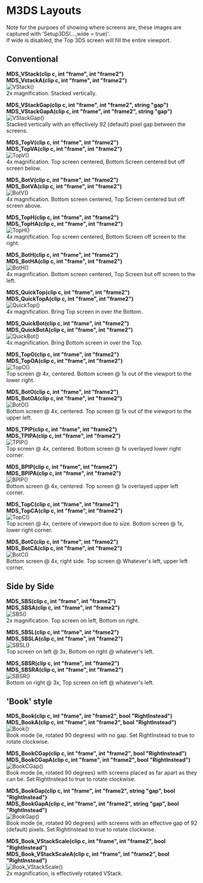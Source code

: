 # M3DS Layouts  
Note for the purpoes of showing where screens are, these images are captured with 'Setup3DS(...,wide = true)'.  
If wide is disabled, the Top 3DS screen will fill the entire viewport.
## Conventional  

**MDS_VStack(clip c, int "frame", int "frame2")**  
**MDS_VstackA(clip c, int "frame", int "frame2")**  
![VStack()](VStack.png)  
2x magnification. Stacked vertically.  


**MDS_VStackGap(clip c, int "frame", int "frame2", string "gap")**  
**MDS_VStackGapA(clip c, int "frame", int "frame2", string "gap")**  
![VStackGap()](VStackGap.png)  
Stacked vertically with an effectively 92 (default) pixel gap between the screens.  


**MDS_TopV(clip c, int "frame", int "frame2")**  
**MDS_TopVA(clip c, int "frame", int "frame2")**  
![TopV()](TopV.png)  
4x magnification. Top screen centered, Bottom Screen centered but off screen below.  


**MDS_BotV(clip c, int "frame", int "frame2")**  
**MDS_BotVA(clip c, int "frame", int "frame2")**  
![BotV()](BotV.png)  
4x magnification. Bottom screen centered, Top Screen centered but off screen above.  


**MDS_TopH(clip c, int "frame", int "frame2")**  
**MDS_TopHA(clip c, int "frame", int "frame2")**  
![TopH()](TopH.png)  
4x magnification. Top screen centered, Bottom Screen off screen to the right.  


**MDS_BotH(clip c, int "frame", int "frame2")**  
**MDS_BotHA(clip c, int "frame", int "frame2")**  
![BotH()](BotH.png)  
4x magnification. Bottom screen centered, Top Screen but off screen to the left.  


**MDS_QuickTop(clip c, int "frame", int "frame2")**  
**MDS_QuickTopA(clip c, int "frame", int "frame2")**  
![QuickTop()](QuickTop.png)  
4x magnification. Bring Top screen in over the Bottom.  


**MDS_QuickBot(clip c, int "frame", int "frame2")**  
**MDS_QuickBotA(clip c, int "frame", int "frame2")**  
![QuickBot()](QuickBot.png)  
4x magnification. Bring Bottom screen in over the Top.  

**MDS_TopO(clip c, int "frame", int "frame2")**  
**MDS_TopOA(clip c, int "frame", int "frame2")**  
![TopO()](TopO.png)  
Top screen @ 4x, centered. Bottom screen @ 1x out of the viewport to the lower right.  


**MDS_BotO(clip c, int "frame", int "frame2")**  
**MDS_BotOA(clip c, int "frame", int "frame2")**  
![BotO()](BotO.png)  
Bottom screen @ 4x, centered. Top screen @ 1x out of the viewport to the upper left.  


**MDS_TPIP(clip c, int "frame", int "frame2")**  
**MDS_TPIPA(clip c, int "frame", int "frame2")**  
![TPIP()](TPIP.png)  
Top screen @ 4x, centered. Bottom screen @ 1x overlayed lower right corner.  


**MDS_BPIP(clip c, int "frame", int "frame2")**  
**MDS_BPIPA(clip c, int "frame", int "frame2")**  
![BPIP()](BPIP.png)  
Bottom screen @ 4x, centered. Top screen @ 1x overlayed upper left corner.  


**MDS_TopC(clip c, int "frame", int "frame2")**  
**MDS_TopCA(clip c, int "frame", int "frame2")**  
![TopC()](TopC.png)  
Top screen @ 4x, centere of viewport due to size. Bottom screen @ 1x, lower right corner.  


**MDS_BotC(clip c, int "frame", int "frame2")**  
**MDS_BotCA(clip c, int "frame", int "frame2")**  
![BotC()](BotC.png)  
Bottom screen @ 4x, right side. Top screen @ Whatever's left, upper left corner.  

## Side by Side

**MDS_SBS(clip c, int "frame", int "frame2")**  
**MDS_SBSA(clip c, int "frame", int "frame2")**  
![SBS()](SBS.png)  
2x magnification. Top screen on left, Bottom on right.  


**MDS_SBSL(clip c, int "frame", int "frame2")**  
**MDS_SBSLA(clip c, int "frame", int "frame2")**  
![SBSL()](SBSL.png)  
Top screen on left @ 3x, Bottom on right @ whatever's left.  


**MDS_SBSR(clip c, int "frame", int "frame2")**  
**MDS_SBSRA(clip c, int "frame", int "frame2")**  
![SBSR()](SBSR.png)  
Bottom on right @ 3x, Top screen on left @ whatever's left.

## 'Book' style

**MDS_Book(clip c, int "frame", int "frame2", bool "RightInstead")**  
**MDS_BookA(clip c, int "frame", int "frame2", bool "RightInstead")**  
![Book()](Book.png)  
Book mode (ie, rotated 90 degrees) with no gap. Set RightInstead to true to rotate clockwise.  


**MDS_BookCGap(clip c, int "frame", int "frame2", bool "RightInstead")**  
**MDS_BookCGapA(clip c, int "frame", int "frame2", bool "RightInstead")**  
![BookCGap()](BookCGap.png)  
Book mode (ie, rotated 90 degrees) with screens placed as far apart as they can be. Set RightInstead to true to rotate clockwise.  


**MDS_BookGap(clip c, int "frame", int "frame2", string "gap", bool "RightInstead")**  
**MDS_BookGapA(clip c, int "frame", int "frame2", string "gap", bool "RightInstead")**  
![BookGap()](BookGap.png)  
Book mode (ie, rotated 90 degrees) with screens with an effective gap of 92 (default) pixels. Set RightInstead to true to rotate clockwise.  


**MDS_Book_VStackScale(clip c, int "frame", int "frame2", bool "RightInstead")**  
**MDS_Book_VStackScaleA(clip c, int "frame", int "frame2", bool "RightInstead")**  
![Book_VStackScale()](Book_VStackScale.png)  
2x magnification, is effectively rotated VStack.  
